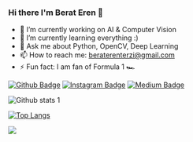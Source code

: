 ### Hi there I'm Berat Eren 👋


- 🔭 I’m currently working on AI & Computer Vision
- 🌱 I’m currently learning everything :) 
- 💬 Ask me about Python, OpenCV, Deep Learning
- 📫 How to reach me: beraterenterzi@gmail.com
- ⚡ Fun fact: I am fan of Formula 1 :racing_car:



[![Github Badge](https://img.shields.io/badge/-Github-000?style=quare&labelColor=000&logo=Github&logoColor=white&link=link)](https://github.com/beraterenterzi) 
[![Instagram Badge](https://img.shields.io/badge/-Instagram-C13584?style=flat-quare&labelColor=C13584&logo=instagram&logoColor=white&link=link)](https://www.instagram.com/beraterenterzi) 
[![Medium Badge](https://img.shields.io/badge/-Medium-757575?style=flat-quare&labelColor=757575&logo=Medium&logoColor=white&link=link)](https://medium.com/@beraterenterzi)

![Github stats 1](https://github-readme-stats.vercel.app/api?username=beraterenterzi&show_icons=true&theme=gradient) 



[![Top Langs](https://github-readme-stats.vercel.app/api/top-langs/?username=beraterenterzi)](https://github.com/beraterenterzi/github-readme-stats)


![](https://visitor-badge.laobi.icu/badge?page_id=beraterenterzi.beraterenterzi)



